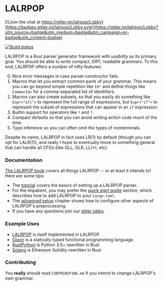 # LALRPOP

[![Join the chat at https://gitter.im/lalrpop/Lobby](https://badges.gitter.im/lalrpop/Lobby.svg)](https://gitter.im/lalrpop/Lobby?utm_source=badge&utm_medium=badge&utm_campaign=pr-badge&utm_content=badge)

[![Build status](https://travis-ci.org/lalrpop/lalrpop.svg?branch=master)](https://travis-ci.org/lalrpop/lalrpop)

LALRPOP is a Rust parser generator framework with *usability* as its
primary goal. You should be able to write compact, DRY, readable
grammars. To this end, LALRPOP offers a number of nifty features:

0. Nice error messages in case parser constructor fails.
1. Macros that let you extract common parts of your grammar. This
   means you can go beyond simple repetition like `Id*` and define
   things like `Comma<Id>` for a comma-separated list of identifiers.
2. Macros can also create subsets, so that you easily do something
   like `Expr<"all">` to represent the full range of expressions, but
   `Expr<"if">` to represent the subset of expressions that can appear
   in an `if` expression.
3. Builtin support for operators like `*` and `?`.
4. Compact defaults so that you can avoid writing action code much of the
   time.
5. Type inference so you can often omit the types of nonterminals.

Despite its name, LALRPOP in fact uses LR(1) by default (though you
can opt for LALR(1)), and really I hope to eventually move to
something general that can handle all CFGs (like GLL, GLR, LL(\*),
etc).

### Documentation

[The LALRPOP book] covers all things LALRPOP -- or at least it intends
to! Here are some tips:

- The [tutorial] covers the basics of setting up a LALRPOP parser.
- For the impatient, you may prefer the [quick start guide] section, which describes
  how to add LALRPOP to your `Cargo.toml`.
- The [advanced setup] chapter shows how to configure other aspects of LALRPOP's
  preprocessing.
- If you have any questions join our [gitter lobby].

### Example Uses

- [LALRPOP] is itself implemented in LALRPOP.
- [Gluon] is a statically typed functional programming language.
- [RustPython] is Python 3.5+ rewritten in Rust
- [Solang] is Ethereum Solidity rewritten in Rust

[The LALRPOP book]: https://lalrpop.github.io/lalrpop/
[quick start guide]: https://lalrpop.github.io/lalrpop/quick_start_guide.html
[advanced setup]: https://lalrpop.github.io/lalrpop/advanced_setup.html
[tutorial]: https://lalrpop.github.io/lalrpop/tutorial/index.html
[LALRPOP]: https://github.com/lalrpop/lalrpop/blob/8034f3dacc4b20581bd10c5cb0b4f9faae778bb5/lalrpop/src/parser/lrgrammar.lalrpop
[Gluon]: https://github.com/gluon-lang/gluon/blob/d7ce3e81c1fcfdf25cdd6d1abde2b6e376b4bf50/parser/src/grammar.lalrpop
[RustPython]: https://github.com/RustPython/RustPython/blob/master/parser/src/python.lalrpop
[Solang]: https://github.com/hyperledger-labs/solang/blob/master/src/parser/solidity.lalrpop
[gitter lobby]: https://gitter.im/lalrpop/Lobby

### Contributing

You **really** should read `CONTRIBUTING.md` if you intend to change LALRPOP's own grammar.
